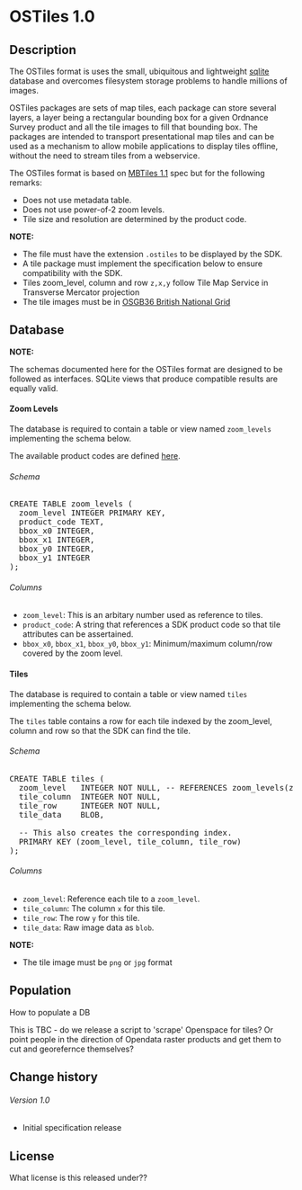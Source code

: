 # OSTiles 1.0


Description
-------



The OSTiles format is uses the small, ubiquitous and lightweight [sqlite](http://www.sqlite.org/) database and overcomes filesystem storage problems to handle millions of images. 

OSTiles packages are sets of map tiles, each package can store several layers, a layer being a rectangular bounding box for a given Ordnance Survey product and all the tile images to fill that bounding box. The packages are intended to transport presentational map tiles and can be used as a mechanism to allow mobile applications to display tiles offline, without the need to stream tiles from a webservice.

The OSTiles format is based on [MBTiles 1.1](http://www.sqlite.org/) spec but for the following remarks:

* Does not use metadata table.
* Does not use power-of-2 zoom levels.* Tile size and resolution are determined by the product code.

**NOTE:** 
* The file must have the extension `.ostiles` to be displayed by the SDK.* A tile package must implement the specification below to ensure compatibility with the SDK.* Tiles zoom_level, column and row `z,x,y` follow Tile Map Service in Transverse Mercator projection
* The tile images must be in [OSGB36 British National Grid](http://www.ordnancesurvey.co.uk/oswebsite/support/the-national-grid.html)



Database
---------


**NOTE:**

The schemas documented here for the OSTiles format are designed to be followed as interfaces. SQLite views that produce compatible results are equally valid.


#### Zoom Levels

The database is required to contain a table or view named `zoom_levels` implementing the schema below.

The available product codes are defined [here](ordnancesurvey-ios-sdk/tree/master/README.md#product-code-list).

###### Schema

<pre>
CREATE TABLE zoom_levels (
  zoom_level INTEGER PRIMARY KEY,
  product_code TEXT,
  bbox_x0 INTEGER,
  bbox_x1 INTEGER,
  bbox_y0 INTEGER,
  bbox_y1 INTEGER
);
</pre>

###### Columns

* `zoom_level`: This is an arbitary number used as reference to tiles.
* `product_code`: A string that references a SDK product code so that tile attributes can be assertained.
* `bbox_x0`, `bbox_x1`, `bbox_y0`, `bbox_y1`: Minimum/maximum column/row covered by the zoom level.




#### Tiles

The database is required to contain a table or view named `tiles` implementing the schema below.

The `tiles` table contains a row for each tile indexed by the zoom_level, column and row so that the SDK can find the tile.


###### Schema

<pre>
CREATE TABLE tiles (
  zoom_level   INTEGER NOT NULL, -- REFERENCES zoom_levels(zoom_level)
  tile_column  INTEGER NOT NULL,
  tile_row     INTEGER NOT NULL,
  tile_data    BLOB,

  -- This also creates the corresponding index.
  PRIMARY KEY (zoom_level, tile_column, tile_row)
);
</pre>


###### Columns

* `zoom_level`: Reference each tile to a `zoom_level`.
* `tile_column`: The column `x` for this tile.
* `tile_row`: The row `y` for this tile.
* `tile_data`: Raw image data as `blob`.


**NOTE:**

* The tile image must be `png` or `jpg` format


Population
-------

How to populate a DB

This is TBC - do we release a script to 'scrape' Openspace for tiles? Or point people in the direction of Opendata raster products and get them to cut and georefernce themselves?


Change history
-------

###### Version 1.0

* Initial specification release

License
-------
What license is this released under??